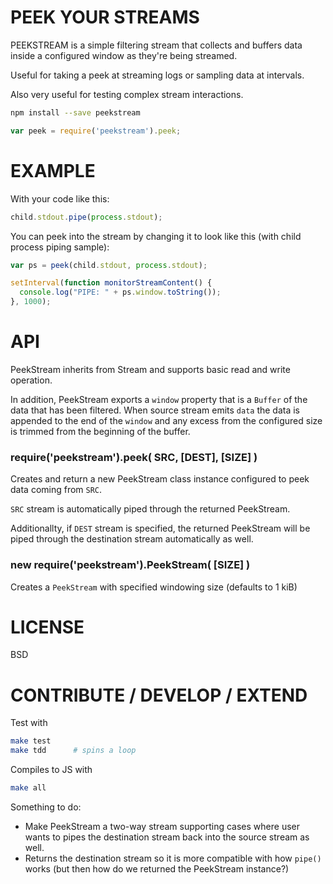 
# PEEK YOUR STREAMS

PEEKSTREAM is a simple filtering stream that collects and buffers data inside a configured window
as they're being streamed.

Useful for taking a peek at streaming logs or sampling data at intervals.

Also very useful for testing complex stream interactions.

```sh
npm install --save peekstream
```

```js
var peek = require('peekstream').peek;
```

# EXAMPLE

With your code like this:

```js
child.stdout.pipe(process.stdout);
```

You can peek into the stream by changing it to look like this (with child process piping sample):

```js
var ps = peek(child.stdout, process.stdout);

setInterval(function monitorStreamContent() {
  console.log("PIPE: " + ps.window.toString());
}, 1000);
```

# API

PeekStream inherits from Stream and supports basic read and write operation.

In addition, PeekStream exports a `window` property that is a `Buffer` of the data that has
been filtered.  When source stream emits `data` the data is appended to the end of the `window`
and any excess from the configured size is trimmed from the beginning of the buffer.

### require('peekstream').peek( SRC, [DEST], [SIZE] )

Creates and return a new PeekStream class instance configured to peek data coming from
`SRC`.

`SRC` stream is automatically piped through the returned PeekStream.

Additionallty, if `DEST` stream is specified, the returned PeekStream will be piped
through the destination stream automatically as well.

### new require('peekstream').PeekStream( [SIZE] )

Creates a `PeekStream` with specified windowing size (defaults to 1 kiB)

# LICENSE

BSD

# CONTRIBUTE / DEVELOP / EXTEND

Test with

```sh
make test
make tdd      # spins a loop
```

Compiles to JS with

```sh
make all
```

Something to do:

* Make PeekStream a two-way stream supporting cases where user wants to pipes the destination
  stream back into the source stream as well.
* Returns the destination stream so it is more compatible with how `pipe()` works
  (but then how do we returned the PeekStream instance?)


